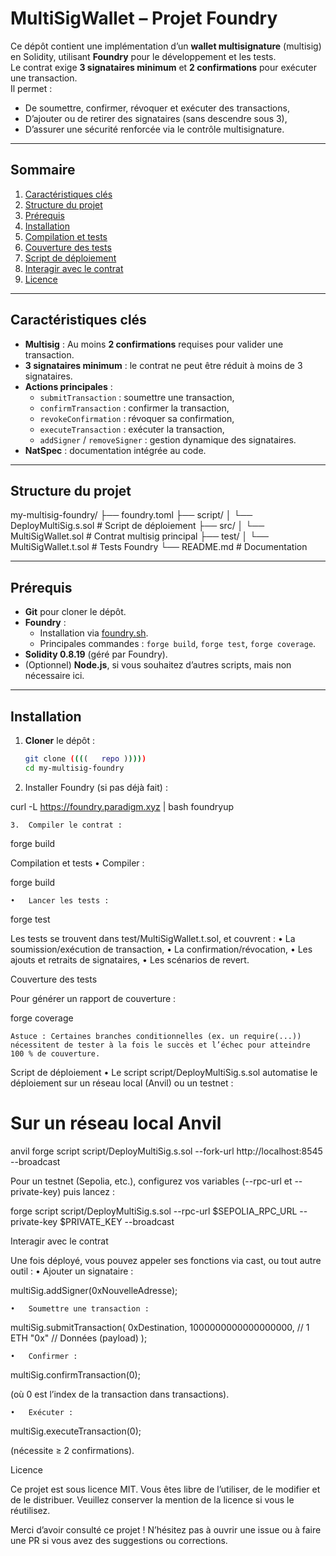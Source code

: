 # MultiSigWallet – Projet Foundry

Ce dépôt contient une implémentation d’un **wallet multisignature** (multisig) en Solidity, utilisant **Foundry** pour le développement et les tests.  
Le contrat exige **3 signataires minimum** et **2 confirmations** pour exécuter une transaction.  
Il permet :

- De soumettre, confirmer, révoquer et exécuter des transactions,
- D’ajouter ou de retirer des signataires (sans descendre sous 3),
- D’assurer une sécurité renforcée via le contrôle multisignature.

---

## Sommaire
1. [Caractéristiques clés](#caractéristiques-clés)  
2. [Structure du projet](#structure-du-projet)  
3. [Prérequis](#prérequis)  
4. [Installation](#installation)  
5. [Compilation et tests](#compilation-et-tests)  
6. [Couverture des tests](#couverture-des-tests)  
7. [Script de déploiement](#script-de-déploiement)  
8. [Interagir avec le contrat](#interagir-avec-le-contrat)  
9. [Licence](#licence)  

---

## Caractéristiques clés

- **Multisig** : Au moins **2 confirmations** requises pour valider une transaction.  
- **3 signataires minimum** : le contrat ne peut être réduit à moins de 3 signataires.  
- **Actions principales** :  
  - `submitTransaction` : soumettre une transaction,  
  - `confirmTransaction` : confirmer la transaction,  
  - `revokeConfirmation` : révoquer sa confirmation,  
  - `executeTransaction` : exécuter la transaction,  
  - `addSigner` / `removeSigner` : gestion dynamique des signataires.  
- **NatSpec** : documentation intégrée au code.  

---

## Structure du projet

my-multisig-foundry/
├── foundry.toml
├── script/
│    └── DeployMultiSig.s.sol       # Script de déploiement
├── src/
│    └── MultiSigWallet.sol         # Contrat multisig principal
├── test/
│    └── MultiSigWallet.t.sol       # Tests Foundry
└── README.md                       # Documentation

---

## Prérequis

- **Git** pour cloner le dépôt.
- **Foundry** :  
  - Installation via [foundry.sh](https://book.getfoundry.sh/getting-started/installation).
  - Principales commandes : `forge build`, `forge test`, `forge coverage`.
- **Solidity 0.8.19** (géré par Foundry).
- (Optionnel) **Node.js**, si vous souhaitez d’autres scripts, mais non nécessaire ici.

---

## Installation

1. **Cloner** le dépôt :
   ```bash
   git clone ((((   repo )))))
   cd my-multisig-foundry
    ```
	
2.	Installer Foundry (si pas déjà fait) :

curl -L https://foundry.paradigm.xyz | bash
foundryup


	3.	Compiler le contrat :

forge build

Compilation et tests
	•	Compiler :

forge build


	•	Lancer les tests :

forge test

Les tests se trouvent dans test/MultiSigWallet.t.sol, et couvrent :
	•	La soumission/exécution de transaction,
	•	La confirmation/révocation,
	•	Les ajouts et retraits de signataires,
	•	Les scénarios de revert.

Couverture des tests

Pour générer un rapport de couverture :

forge coverage

	Astuce : Certaines branches conditionnelles (ex. un require(...)) nécessitent de tester à la fois le succès et l’échec pour atteindre 100 % de couverture.

Script de déploiement
	•	Le script script/DeployMultiSig.s.sol automatise le déploiement sur un réseau local (Anvil) ou un testnet :

# Sur un réseau local Anvil
anvil
forge script script/DeployMultiSig.s.sol --fork-url http://localhost:8545 --broadcast

Pour un testnet (Sepolia, etc.), configurez vos variables (--rpc-url et --private-key) puis lancez :

forge script script/DeployMultiSig.s.sol --rpc-url $SEPOLIA_RPC_URL --private-key $PRIVATE_KEY --broadcast

Interagir avec le contrat

Une fois déployé, vous pouvez appeler ses fonctions via cast, ou tout autre outil :
	•	Ajouter un signataire :

multiSig.addSigner(0xNouvelleAdresse);


	•	Soumettre une transaction :

multiSig.submitTransaction(
    0xDestination,
    1000000000000000000, // 1 ETH
    "0x"                 // Données (payload)
);


	•	Confirmer :

multiSig.confirmTransaction(0);

(où 0 est l’index de la transaction dans transactions).

	•	Exécuter :

multiSig.executeTransaction(0);

(nécessite ≥ 2 confirmations).

Licence

Ce projet est sous licence MIT. Vous êtes libre de l’utiliser, de le modifier et de le distribuer. Veuillez conserver la mention de la licence si vous le réutilisez.

Merci d’avoir consulté ce projet !
N’hésitez pas à ouvrir une issue ou à faire une PR si vous avez des suggestions ou corrections.

